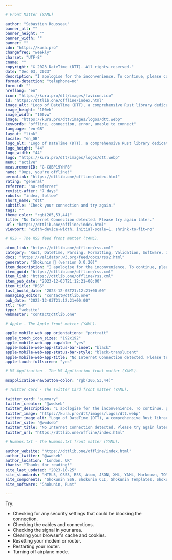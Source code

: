 ```yaml
---

# Front Matter (YAML)

author: "Sebastien Rousseau"
banner_alt: ""
banner_height: ""
banner_width: ""
banner: ""
cdn: "https://kura.pro"
changefreq: "weekly"
charset: "UTF-8"
cname: ""
copyright: "© 2023 DateTime (DTT). All rights reserved."
date: "Dec 03, 2023"
description: "I apologise for the inconvenience. To continue, please connect to a Wi-Fi network or enable cellular data"
format-detection: "telephone=no"
form-id: ""
hreflang: "en"
icon: "https://kura.pro/dtt/images/favicon.ico"
id: "https://dttlib.one/offline/index.html"
image_alt: "Logo of DateTime (DTT), a comprehensive Rust library dedicated to parsing, validating, manipulating, and formatting dates and times"
image_height: "100vh"
image_width: "100vw"
image: "https://kura.pro/dtt/images/logos/dtt.webp"
keywords: "offline, connection, error, unable to connect"
language: "en-GB"
layout: "link"
locale: "en_GB"
logo_alt: "Logo of DateTime (DTT), a comprehensive Rust library dedicated to parsing, validating, manipulating, and formatting dates and times"
logo_height: "44"
logo_width: "44"
logo: "https://kura.pro/dtt/images/logos/dtt.webp"
menu: "active"
measurementID: "G-C8BP19YHP8"
name: "Oops, you're offline!"
permalink: "https://dttlib.one/offline/index.html"
rating: "general"
referrer: "no-referrer"
revisit-after: "7 days"
robots: "index, follow"
short_name: "dtt"
subtitle: "Check your connection and try again."
tags: ""
theme_color: "rgb(205,53,44)"
title: "No Internet Connection detected. Please try again later."
url: "https://dttlib.one/offline/index.html"
viewport: "width=device-width, initial-scale=1, shrink-to-fit=no"

# RSS - The RSS feed front matter (YAML).

atom_link: "https://dttlib.one/offline/rss.xml"
category: "Rust, DateTime, Parsing, Formatting, Validation, Software, Integration, Performance, Development, Timezones"
docs: "https://validator.w3.org/feed/docs/rss2.html"
generator: "Shokunin 🦀 (version 0.0.20)"
item_description: "I apologise for the inconvenience. To continue, please connect to a Wi-Fi network or enable cellular data"
item_guid: "https://dttlib.one/offline/rss.xml"
item_link: "https://dttlib.one/offline/rss.xml"
item_pub_date: "2023-12-03T21:12:21+00:00"
item_title: "RSS"
last_build_date: "2023-12-03T21:12:21+00:00"
managing_editor: "contact@dttlib.one"
pub_date: "2023-12-03T21:12:21+00:00"
ttl: "60"
type: "website"
webmaster: "contact@dttlib.one"

# Apple - The Apple front matter (YAML).

apple_mobile_web_app_orientations: "portrait"
apple_touch_icon_sizes: "192x192"
apple-mobile-web-app-capable: "yes"
apple-mobile-web-app-status-bar-inset: "black"
apple-mobile-web-app-status-bar-style: "black-translucent"
apple-mobile-web-app-title: "No Internet Connection detected. Please try again later."
apple-touch-fullscreen: "yes"

# MS Application - The MS Application front matter (YAML).

msapplication-navbutton-color: "rgb(205,53,44)"

# Twitter Card - The Twitter Card front matter (YAML).

twitter_card: "summary"
twitter_creator: "@wwdseb"
twitter_description: "I apologise for the inconvenience. To continue, please connect to a Wi-Fi network or enable cellular data"
twitter_image: "https://kura.pro/dtt/images/logos/dtt.webp"
twitter_image_alt: "Logo of DateTime (DTT), a comprehensive Rust library dedicated to parsing, validating, manipulating, and formatting dates and times"
twitter_site: "@wwdseb"
twitter_title: "No Internet Connection detected. Please try again later."
twitter_url: "https://dttlib.one/offline/index.html"

# Humans.txt - The Humans.txt front matter (YAML).

author_website: "https://dttlib.one/offline/index.html"
author_twitter: "@wwdseb"
author_location: "London, UK"
thanks: "Thanks for reading!"
site_last_updated: "2023-10-25"
site_standards: "HTML5, CSS3, RSS, Atom, JSON, XML, YAML, Markdown, TOML"
site_components: "Shokunin SSG, Shokunin CLI, Shokunin Templates, Shokunin Themes, Kaishi SSG, Kaishi CLI, Kaishi Templates, Kaishi Themes"
site_software: "Shokunin, Rust"

---
```


Try:

- Checking for any security settings that could be blocking the connection.
- Checking the cables and connections.
- Checking the signal in your area.
- Clearing your browser's cache and cookies.
- Resetting your modem or router.
- Restarting your router.
- Turning off airplane mode.
